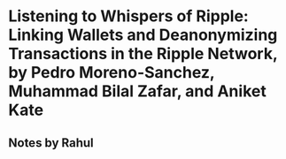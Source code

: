 # Listening to Whispers of Ripple: Linking Wallets and Deanonymizing Transactions in the Ripple Network, by Pedro Moreno-Sanchez, Muhammad Bilal Zafar, and Aniket Kate #
## Notes by Rahul ##
